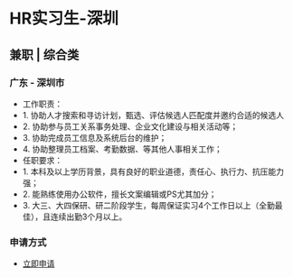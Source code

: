 
# HR实习生-深圳
## 兼职  |  综合类
### 广东 - 深圳市

- 工作职责：
- 1.&nbsp;协助人才搜索和寻访计划，甄选、评估候选人匹配度并邀约合适的候选人
- 2.&nbsp;协助参与员工关系事务处理、企业文化建设与相关活动等；
- 3.&nbsp;协助完成员工信息及系统后台的维护；
- 4.&nbsp;协助整理员工档案、考勤数据、等其他人事相关工作；
- 任职要求：
- 1.&nbsp;本科及以上学历背景，具有良好的职业道德，责任心、执行力、抗压能力强；
- 2.&nbsp;能熟练使用办公软件，擅长文案编辑或PS尤其加分；
- 3.&nbsp;大三、大四保研、研二阶段学生，每周保证实习4个工作日以上（全勤最佳），且连续出勤3个月以上。
### 申请方式
- <a href="mailto:hr@tuya.com?subject=求职简历-HR实习生-深圳-来自GitHub">立即申请</a>